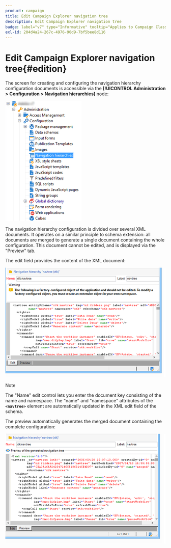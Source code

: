 ```yaml
---
product: campaign
title: Edit Campaign Explorer navigation tree
description: Edit Campaign Explorer navigation tree
badge: label="v7" type="Informative" tooltip="Applies to Campaign Classic v7 only"
exl-id: 204d4a24-267c-4976-90d9-7bf5bee8d116
---
```


# Edit Campaign Explorer navigation tree{#edition}

The screen for creating and configuring the navigation hierarchy configuration documents is accessible via the **[!UICONTROL Administration > Configuration > Navigation hierarchies]** node:

![](assets/d_ncs_integration_navigation_arbo.png)

The navigation hierarchy configuration is divided over several XML documents. It operates on a similar principle to schema extension: all documents are merged to generate a single document containing the whole configuration. This document cannot be edited, and is displayed via the "Preview" tab.

The edit field provides the content of the XML document:

![](assets/d_ncs_integration_navigation_edit.png)

>[!NOTE]
>
>The "Name" edit control lets you enter the document key consisting of the name and namespace. The "name" and "namespace" attributes of the **`<navtree>`** element are automatically updated in the XML edit field of the schema.

The preview automatically generates the merged document containing the complete configuration:

![](assets/d_ncs_integration_navigation_preview.png)
